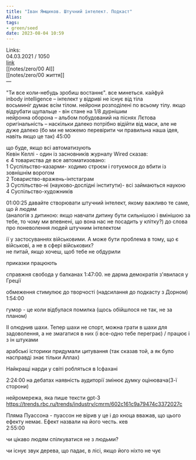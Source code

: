 ```yaml
---
title: "Іван Ямщиков. Штучний інтелект. Подкаст"
Alias: 
tags:
- green/seed
date: 2023-08-04 10:59
---
```

Links:  
04.03.2021 / 1050  
[link](https://www.youtube.com/watch?v=2f0wmubTRCc&t=1850s&ab_channel=sergeymeza)  
[[notes/zero/00 AI]]  
[[notes/zero/00 життя]]  
—

"Ти все коли-небудь зробиш востаннє". все минеться. кайфуй  
inbody intelligence – інтелект у відриві не існує від тіла  
восьминіг думає всім тілом. нейрони розподілені по всьому тілу. якщо відрубати щупальце - він стане на 1/8 дурнішим  
нейронна оборона – альбом побудований на піснях Лєтова  
оригінальність – наскільки далеко потрібно відійти від маси, але не дуже далеко (бо ми не можемо перевірити чи правильна наша ідея, навіть якщо це так) 45:00

що буде, якщо всі автоматизують  
Кевін Келлі - один із засновників журналу Wired сказав:  
є 4 товариства де все автоматизовано:  
1 Суспільство-казарми- ходимо строєм і готуємося до вбити із зовнішнім ворогом  
2 Товариство-вражень-інтстаграм  
3 Суспільство-ні (науково-дослідні інститути)- всі займаються наукою  
4 Суспільство-художників

01:00:25 давайте створювати штучний інтелект, якому важливо те саме, що й людям  
(аналогія з дитиною: якщо навчати дитину бути сильнішою і вмінішою за тебе, то чому ми впевнені, що вона нас не посадить у клітку?) до слова про поневолення людей штучним інтелектом

ії у застосуваннях військовими. А може бути проблема в тому, що є військові, а не в сфері військових?  
не питай, якщо хочеш, щоб тебе не обдурили

приказки працюють

справжня свобода у балканах 1:47:00. не дарма демократія з'явилася у Греції

обмеження стимулює до творчості (надсилання до подкасту з Дорном) 1:54:00

гумор - це коли відбулася помилка (щось обійшлося не так, не за планом)

ІІ олюднив шахи. Тепер шахи не спорт, можна грати в шахи для задоволення, а не змагатися в них (і все-одно тебе переграє) / працює і з ін штуками

арабські історики придумали цитування (так сказав той, а як було насправді знає тільки Аллах)

Найкращі нарди у світі робляться в Ісфахані

2:24:00 на дебатах наявність аудиторії змінює думку оцінювача(3-ї сторони)

нейромережа, яка пише тексти gpt-3  
https://trends.rbc.ru/trends/industry/cmrm/602c161c9a79474c3372027c

Пляма Пуассона - пуассон не вірив у це і до кноца вважав, що цього ефекту немає. Ефект назвали на його честь. кев  
2:55:00

чи цікаво людям спілкуватися не з людьми?

чи існує звук дерева, що падає, в лісі, якщо його ніхто не чує



